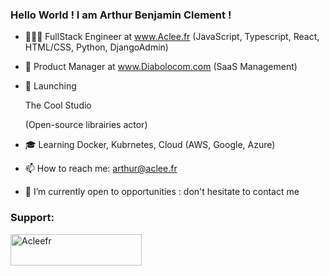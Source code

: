 ### Hello World ! I am Arthur Benjamin Clement !

- 👨🏻‍💻 FullStack Engineer at www.Aclee.fr (JavaScript, Typescript, React, HTML/CSS, Python, DjangoAdmin)
- 🦫 Product Manager at www.Diabolocom.com (SaaS Management)
- 🚀 Launching <p><a href="http://www.thecoolblog.aclee.fr/"></a>The Cool Studio </p> (Open-source librairies actor)
- 🎓 Learning Docker, Kubrnetes, Cloud (AWS, Google, Azure)
- 📫 How to reach me: arthur@aclee.fr
  
- 🔭 I’m currently open to opportunities : don't hesitate to contact me

<h3 align="left">Support:</h3>
<p><a href="https://www.buymeacoffee.com/acleefr"> <img align="left" src="https://cdn.buymeacoffee.com/buttons/v2/default-yellow.png" height="50" width="210" alt="Acleefr" /></a></p><br><br>

<!--
**Acleefr/acleefr** is a ✨ _special_ ✨ repository because its `README.md` (this file) appears on your GitHub profile.

Here are some ideas to get you started:

- 🔭 I’m currently working on ...
- 🌱 I’m currently learning ...
- 👯 I’m looking to collaborate on ...
- 🤔 I’m looking for help with ...
- 💬 Ask me about ...
- 📫 How to reach me: ...
- 😄 Pronouns: ...
- ⚡ Fun fact: ...
-->
